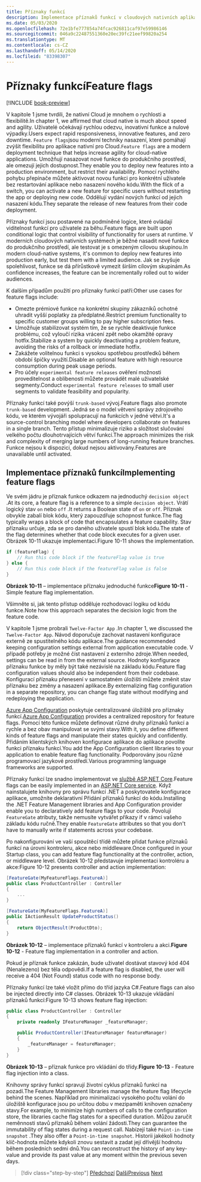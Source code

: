 ```yaml
---
title: Příznaky funkcí
description: Implementace příznaků funkcí v cloudových nativních aplikacích s využitím konfigurace aplikací Azure
ms.date: 05/03/2020
ms.openlocfilehash: 72e1bfe777854a74fcac926811caf97e59986146
ms.sourcegitcommit: 046a9c22487551360e20ec39fc21eef99820a254
ms.translationtype: MT
ms.contentlocale: cs-CZ
ms.lasthandoff: 05/14/2020
ms.locfileid: "83398307"
---
```

# <a name="feature-flags"></a><span data-ttu-id="7b5bd-103">Příznaky funkcí</span><span class="sxs-lookup"><span data-stu-id="7b5bd-103">Feature flags</span></span>

[!INCLUDE [book-preview](../../../includes/book-preview.md)]

<span data-ttu-id="7b5bd-104">V kapitole 1 jsme tvrdili, že nativní Cloud je mnohem o rychlosti a flexibilitě.</span><span class="sxs-lookup"><span data-stu-id="7b5bd-104">In chapter 1, we affirmed that cloud native is much about speed and agility.</span></span> <span data-ttu-id="7b5bd-105">Uživatelé očekávají rychlou odezvu, inovativní funkce a nulové výpadky.</span><span class="sxs-lookup"><span data-stu-id="7b5bd-105">Users expect rapid responsiveness, innovative features, and zero downtime.</span></span> <span data-ttu-id="7b5bd-106">`Feature flags`jsou moderní techniky nasazení, které pomáhají zvýšit flexibilitu pro aplikace nativní pro Cloud.</span><span class="sxs-lookup"><span data-stu-id="7b5bd-106">`Feature flags` are a modern deployment technique that helps increase agility for cloud-native applications.</span></span> <span data-ttu-id="7b5bd-107">Umožňují nasazovat nové funkce do produkčního prostředí, ale omezují jejich dostupnost.</span><span class="sxs-lookup"><span data-stu-id="7b5bd-107">They enable you to deploy new features into a production environment, but restrict their availability.</span></span> <span data-ttu-id="7b5bd-108">Pomocí rychlého pohybu přepínače můžete aktivovat novou funkci pro konkrétní uživatele bez restartování aplikace nebo nasazení nového kódu.</span><span class="sxs-lookup"><span data-stu-id="7b5bd-108">With the flick of a switch, you can activate a new feature for specific users without restarting the app or deploying new code.</span></span> <span data-ttu-id="7b5bd-109">Oddělují vydání nových funkcí od jejich nasazení kódu.</span><span class="sxs-lookup"><span data-stu-id="7b5bd-109">They separate the release of new features from their code deployment.</span></span>

<span data-ttu-id="7b5bd-110">Příznaky funkcí jsou postavené na podmíněné logice, které ovládají viditelnost funkcí pro uživatele za běhu.</span><span class="sxs-lookup"><span data-stu-id="7b5bd-110">Feature flags are built upon conditional logic that control visibility of functionality for users at runtime.</span></span> <span data-ttu-id="7b5bd-111">V moderních cloudových nativních systémech je běžné nasadit nové funkce do produkčního prostředí, ale testovat je s omezeným cílovou skupinou.</span><span class="sxs-lookup"><span data-stu-id="7b5bd-111">In modern cloud-native systems, it's common to deploy new features into production early, but test them with a limited audience.</span></span> <span data-ttu-id="7b5bd-112">Jak se zvyšuje spolehlivost, funkce se dá přírůstkově vymezit širším cílovým skupinám.</span><span class="sxs-lookup"><span data-stu-id="7b5bd-112">As confidence increases, the feature can be incrementally rolled out to wider audiences.</span></span>

<span data-ttu-id="7b5bd-113">K dalším případům použití pro příznaky funkcí patří:</span><span class="sxs-lookup"><span data-stu-id="7b5bd-113">Other use cases for feature flags include:</span></span>

- <span data-ttu-id="7b5bd-114">Omezte prémiové funkce na konkrétní skupiny zákazníků ochotné uhradit vyšší poplatky za předplatné.</span><span class="sxs-lookup"><span data-stu-id="7b5bd-114">Restrict premium functionality to specific customer groups willing to pay higher subscription fees.</span></span>
- <span data-ttu-id="7b5bd-115">Umožňuje stabilizovat systém tím, že se rychle deaktivuje funkce problému, což vyloučí rizika vrácení zpět nebo okamžité opravy hotfix.</span><span class="sxs-lookup"><span data-stu-id="7b5bd-115">Stabilize a system by quickly deactivating a problem feature, avoiding the risks of a rollback or immediate hotfix.</span></span>
- <span data-ttu-id="7b5bd-116">Zakážete volitelnou funkci s vysokou spotřebou prostředků během období špičky využití.</span><span class="sxs-lookup"><span data-stu-id="7b5bd-116">Disable an optional feature with high resource consumption during peak usage periods.</span></span>
- <span data-ttu-id="7b5bd-117">Pro účely `experimental feature releases` ověření možnosti proveditelnost a oblíbenosti můžete provádět malé uživatelské segmenty.</span><span class="sxs-lookup"><span data-stu-id="7b5bd-117">Conduct `experimental feature releases` to small user segments to validate feasibility and popularity.</span></span>

<span data-ttu-id="7b5bd-118">Příznaky funkcí také povýší `trunk-based` vývoj.</span><span class="sxs-lookup"><span data-stu-id="7b5bd-118">Feature flags also promote `trunk-based` development.</span></span> <span data-ttu-id="7b5bd-119">Jedná se o model větvení správy zdrojového kódu, ve kterém vývojáři spolupracují na funkcích v jedné větvi.</span><span class="sxs-lookup"><span data-stu-id="7b5bd-119">It's a source-control branching model where developers collaborate on features in a single branch.</span></span> <span data-ttu-id="7b5bd-120">Tento přístup minimalizuje riziko a složitost slučování velkého počtu dlouhotrvajících větví funkcí.</span><span class="sxs-lookup"><span data-stu-id="7b5bd-120">The approach minimizes the risk and complexity of merging large numbers of long-running feature branches.</span></span> <span data-ttu-id="7b5bd-121">Funkce nejsou k dispozici, dokud nejsou aktivovány.</span><span class="sxs-lookup"><span data-stu-id="7b5bd-121">Features are unavailable until activated.</span></span>

## <a name="implementing-feature-flags"></a><span data-ttu-id="7b5bd-122">Implementace příznaků funkcí</span><span class="sxs-lookup"><span data-stu-id="7b5bd-122">Implementing feature flags</span></span>

<span data-ttu-id="7b5bd-123">Ve svém jádru je příznak funkce odkazem na jednoduchý `decision object` .</span><span class="sxs-lookup"><span data-stu-id="7b5bd-123">At its core, a feature flag is a reference to a simple `decision object`.</span></span> <span data-ttu-id="7b5bd-124">Vrátí logický stav `on` nebo `off` .</span><span class="sxs-lookup"><span data-stu-id="7b5bd-124">It returns a Boolean state of `on` or `off`.</span></span> <span data-ttu-id="7b5bd-125">Příznak obvykle zabalí blok kódu, který zapouzdřuje schopnost funkce.</span><span class="sxs-lookup"><span data-stu-id="7b5bd-125">The flag typically wraps a block of code that encapsulates a feature capability.</span></span> <span data-ttu-id="7b5bd-126">Stav příznaku určuje, zda se pro daného uživatele spustí blok kódu.</span><span class="sxs-lookup"><span data-stu-id="7b5bd-126">The state of the flag determines whether that code block executes for a given user.</span></span> <span data-ttu-id="7b5bd-127">Obrázek 10-11 ukazuje implementaci.</span><span class="sxs-lookup"><span data-stu-id="7b5bd-127">Figure 10-11 shows the implementation.</span></span>

```c#
if (featureFlag) {
    // Run this code block if the featureFlag value is true
} else {
    // Run this code block if the featureFlag value is false
}
```

<span data-ttu-id="7b5bd-128">**Obrázek 10-11** – implementace příznaku jednoduché funkce</span><span class="sxs-lookup"><span data-stu-id="7b5bd-128">**Figure 10-11** - Simple feature flag implementation.</span></span>

<span data-ttu-id="7b5bd-129">Všimněte si, jak tento přístup odděluje rozhodovací logiku od kódu funkce.</span><span class="sxs-lookup"><span data-stu-id="7b5bd-129">Note how this approach separates the decision logic from the feature code.</span></span>

<span data-ttu-id="7b5bd-130">V kapitole 1 jsme probrali `Twelve-Factor App` .</span><span class="sxs-lookup"><span data-stu-id="7b5bd-130">In chapter 1, we discussed the `Twelve-Factor App`.</span></span> <span data-ttu-id="7b5bd-131">Návod doporučuje zachovat nastavení konfigurace externě ze spustitelného kódu aplikace.</span><span class="sxs-lookup"><span data-stu-id="7b5bd-131">The guidance recommended keeping configuration settings external from application executable code.</span></span> <span data-ttu-id="7b5bd-132">V případě potřeby je možné číst nastavení z externího zdroje.</span><span class="sxs-lookup"><span data-stu-id="7b5bd-132">When needed, settings can be read in from the external source.</span></span> <span data-ttu-id="7b5bd-133">Hodnoty konfigurace příznaku funkce by měly být také nezávislé na základu kódu.</span><span class="sxs-lookup"><span data-stu-id="7b5bd-133">Feature flag configuration values should also be independent from their codebase.</span></span> <span data-ttu-id="7b5bd-134">Konfigurací příznaku přenesení v samostatném úložišti můžete změnit stav příznaku bez změny a nasazení aplikace.</span><span class="sxs-lookup"><span data-stu-id="7b5bd-134">By externalizing flag configuration in a separate repository, you can change flag state without modifying and redeploying the application.</span></span>

<span data-ttu-id="7b5bd-135">[Azure App Configuration](https://docs.microsoft.com/azure/azure-app-configuration/overview) poskytuje centralizované úložiště pro příznaky funkcí.</span><span class="sxs-lookup"><span data-stu-id="7b5bd-135">[Azure App Configuration](https://docs.microsoft.com/azure/azure-app-configuration/overview) provides a centralized repository for feature flags.</span></span> <span data-ttu-id="7b5bd-136">Pomocí této funkce můžete definovat různé druhy příznaků funkcí a rychle a bez obav manipulovat se svými stavy.</span><span class="sxs-lookup"><span data-stu-id="7b5bd-136">With it, you define different kinds of feature flags and manipulate their states quickly and confidently.</span></span> <span data-ttu-id="7b5bd-137">Přidáním klientských knihoven konfigurace aplikace do aplikace povolíte funkci příznaku funkcí.</span><span class="sxs-lookup"><span data-stu-id="7b5bd-137">You add the App Configuration client libraries to your application to enable feature flag functionality.</span></span> <span data-ttu-id="7b5bd-138">Podporovány jsou různé programovací jazykové prostředí.</span><span class="sxs-lookup"><span data-stu-id="7b5bd-138">Various programming language frameworks are supported.</span></span>

<span data-ttu-id="7b5bd-139">Příznaky funkcí lze snadno implementovat ve [službě ASP.NET Core](https://docs.microsoft.com/azure/azure-app-configuration/use-feature-flags-dotnet-core).</span><span class="sxs-lookup"><span data-stu-id="7b5bd-139">Feature flags can be easily implemented in an [ASP.NET Core service](https://docs.microsoft.com/azure/azure-app-configuration/use-feature-flags-dotnet-core).</span></span> <span data-ttu-id="7b5bd-140">Když nainstalujete knihovny pro správu funkcí .NET a poskytovatele konfigurace aplikace, umožníte deklarativní Přidání příznaků funkcí do kódu.</span><span class="sxs-lookup"><span data-stu-id="7b5bd-140">Installing the .NET Feature Management libraries and App Configuration provider enable you to declaratively add feature flags to your code.</span></span> <span data-ttu-id="7b5bd-141">Povolují `FeatureGate` atributy, takže nemusíte vytvářet příkazy if v rámci vašeho základu kódu ručně.</span><span class="sxs-lookup"><span data-stu-id="7b5bd-141">They enable `FeatureGate` attributes so that you don't have to manually write if statements across your codebase.</span></span>

<span data-ttu-id="7b5bd-142">Po nakonfigurování ve vaší spouštěcí třídě můžete přidat funkce příznaků funkcí na úrovni kontroleru, akce nebo middleware.</span><span class="sxs-lookup"><span data-stu-id="7b5bd-142">Once configured in your Startup class, you can add feature flag functionality at the controller, action, or middleware level.</span></span> <span data-ttu-id="7b5bd-143">Obrázek 10-12 představuje implementaci kontroléru a akce:</span><span class="sxs-lookup"><span data-stu-id="7b5bd-143">Figure 10-12 presents controller and action implementation:</span></span>

```c#
[FeatureGate(MyFeatureFlags.FeatureA)]
public class ProductController : Controller
{
    ...
}
```

```c#
[FeatureGate(MyFeatureFlags.FeatureA)]
public IActionResult UpdateProductStatus()
{
    return ObjectResult(ProductDto);
}
```

<span data-ttu-id="7b5bd-144">**Obrázek 10-12** – implementace příznaků funkcí v kontroleru a akci.</span><span class="sxs-lookup"><span data-stu-id="7b5bd-144">**Figure 10-12** - Feature flag implementation in a controller and action.</span></span>

<span data-ttu-id="7b5bd-145">Pokud je příznak funkce zakázán, bude uživatel dostávat stavový kód 404 (Nenalezeno) bez těla odpovědi.</span><span class="sxs-lookup"><span data-stu-id="7b5bd-145">If a feature flag is disabled, the user will receive a 404 (Not Found) status code with no response body.</span></span>

<span data-ttu-id="7b5bd-146">Příznaky funkcí lze také vložit přímo do tříd jazyka C#.</span><span class="sxs-lookup"><span data-stu-id="7b5bd-146">Feature flags can also be injected directly into C# classes.</span></span> <span data-ttu-id="7b5bd-147">Obrázek 10-13 ukazuje vkládání příznaků funkcí:</span><span class="sxs-lookup"><span data-stu-id="7b5bd-147">Figure 10-13 shows feature flag injection:</span></span>

```c#
public class ProductController : Controller
{
    private readonly IFeatureManager _featureManager;

    public ProductController(IFeatureManager featureManager)
    {
        _featureManager = featureManager;
    }
}
```

<span data-ttu-id="7b5bd-148">**Obrázek 10-13** – příznak funkce pro vkládání do třídy.</span><span class="sxs-lookup"><span data-stu-id="7b5bd-148">**Figure 10-13** - Feature flag injection into a class.</span></span>

<span data-ttu-id="7b5bd-149">Knihovny správy funkcí spravují životní cyklus příznaků funkcí na pozadí.</span><span class="sxs-lookup"><span data-stu-id="7b5bd-149">The Feature Management libraries manage the feature flag lifecycle behind the scenes.</span></span> <span data-ttu-id="7b5bd-150">Například pro minimalizaci vysokého počtu volání do úložiště konfigurace jsou po určitou dobu v mezipaměti knihoven označeny stavy.</span><span class="sxs-lookup"><span data-stu-id="7b5bd-150">For example, to minimize high numbers of calls to the configuration store, the libraries cache flag states for a specified duration.</span></span> <span data-ttu-id="7b5bd-151">Můžou zaručit neměnnosti stavů příznaků během volání žádosti.</span><span class="sxs-lookup"><span data-stu-id="7b5bd-151">They can guarantee the immutability of flag states during a request call.</span></span> <span data-ttu-id="7b5bd-152">Nabízejí také `Point-in-time snapshot` .</span><span class="sxs-lookup"><span data-stu-id="7b5bd-152">They also offer a `Point-in-time snapshot`.</span></span> <span data-ttu-id="7b5bd-153">Historii jakékoli hodnoty klíč-hodnota můžete kdykoli znovu sestavit a zadat její dřívější hodnotu během posledních sedmi dnů.</span><span class="sxs-lookup"><span data-stu-id="7b5bd-153">You can reconstruct the history of any key-value and provide its past value at any moment within the previous seven days.</span></span>

>[!div class="step-by-step"]
><span data-ttu-id="7b5bd-154">[Předchozí](devops.md) 
> [Další](infrastructure-as-code.md)</span><span class="sxs-lookup"><span data-stu-id="7b5bd-154">[Previous](devops.md)
[Next](infrastructure-as-code.md)</span></span>
